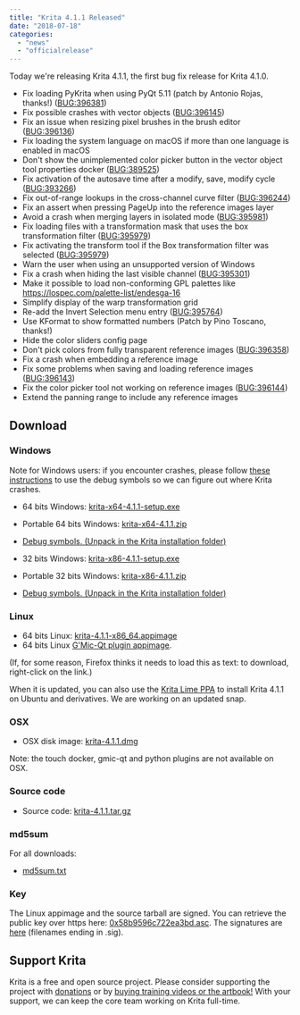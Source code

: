 ```yaml
---
title: "Krita 4.1.1 Released"
date: "2018-07-18"
categories: 
  - "news"
  - "officialrelease"
---
```


Today we're releasing Krita 4.1.1, the first bug fix release for Krita 4.1.0.

- Fix loading PyKrita when using PyQt 5.11 (patch by Antonio Rojas, thanks!) ([BUG:396381](https://bugs.kde.org/show_bug.cgi?id=396381))
- Fix possible crashes with vector objects ([BUG:396145](https://bugs.kde.org/show_bug.cgi?id=396145))
- Fix an issue when resizing pixel brushes in the brush editor ([BUG:396136](https://bugs.kde.org/show_bug.cgi?id=396136))
- Fix loading the system language on macOS if more than one language is enabled in macOS
- Don't show the unimplemented color picker button in the vector object tool properties docker ([BUG:389525](https://bugs.kde.org/show_bug.cgi?id=389525))
- Fix activation of the autosave time after a modify, save, modify cycle ([BUG:393266](https://bugs.kde.org/show_bug.cgi?id=393266))
- Fix out-of-range lookups in the cross-channel curve filter ([BUG:396244](https://bugs.kde.org/show_bug.cgi?id=396244))
- Fix an assert when pressing PageUp into the reference images layer
- Avoid a crash when merging layers in isolated mode ([BUG:395981](https://bugs.kde.org/show_bug.cgi?id=395981))
- Fix loading files with a transformation mask that uses the box transformation filter ([BUG:395979](https://bugs.kde.org/show_bug.cgi?id=395979))
- Fix activating the transform tool if the Box transformation filter was selected ([BUG:395979](https://bugs.kde.org/show_bug.cgi?id=395979))
- Warn the user when using an unsupported version of Windows
- Fix a crash when hiding the last visible channel ([BUG:395301](https://bugs.kde.org/show_bug.cgi?id=395301))
- Make it possible to load non-conforming GPL palettes like https://lospec.com/palette-list/endesga-16
- Simplify display of the warp transformation grid
- Re-add the Invert Selection menu entry ([BUG:395764](https://bugs.kde.org/show_bug.cgi?id=395764))
- Use KFormat to show formatted numbers (Patch by Pino Toscano, thanks!)
- Hide the color sliders config page
- Don't pick colors from fully transparent reference images ([BUG:396358](https://bugs.kde.org/show_bug.cgi?id=396358))
- Fix a crash when embedding a reference image
- Fix some problems when saving and loading reference images ([BUG:396143](https://bugs.kde.org/show_bug.cgi?id=396143))
- Fix the color picker tool not working on reference images ([BUG:396144](https://bugs.kde.org/show_bug.cgi?id=396144))
- Extend the panning range to include any reference images

## Download

### Windows

Note for Windows users: if you encounter crashes, please follow [these instructions](https://docs.krita.org/en/reference_manual/dr_minw_debugger.html#dr-minw) to use the debug symbols so we can figure out where Krita crashes.

- 64 bits Windows: [krita-x64-4.1.1-setup.exe](https://download.kde.org/stable/krita/4.1.1/krita-x64-4.1.1-setup.exe)
- Portable 64 bits Windows: [krita-x64-4.1.1.zip](https://download.kde.org/stable/krita/4.1.1/krita-x64-4.1.1.zip)
- [Debug symbols. (Unpack in the Krita installation folder)](https://download.kde.org/stable/krita/4.1.1/krita-x64-4.1.1-dbg.zip)

- 32 bits Windows: [krita-x86-4.1.1-setup.exe](https://download.kde.org/stable/krita/4.1.1/krita-x86-4.1.1-setup.exe)
- Portable 32 bits Windows: [krita-x86-4.1.1.zip](https://download.kde.org/stable/krita/4.1.1/krita-x86-4.1.1.zip)
- [Debug symbols. (Unpack in the Krita installation folder)](https://download.kde.org/stable/krita/4.1.1/krita-x86-4.1.1-dbg.zip)

### Linux

- 64 bits Linux: [krita-4.1.1-x86_64.appimage](https://download.kde.org/stable/krita/4.1.1/krita-4.1.1-x86_64.appimage)
- 64 bits Linux [G'Mic-Qt plugin appimage](https://download.kde.org/stable/krita/4.1.1/gmic_krita_qt-x86_64.appimage).

(If, for some reason, Firefox thinks it needs to load this as text: to download, right-click on the link.)

When it is updated, you can also use the [Krita Lime PPA](https://launchpad.net/%7Ekritalime/+archive/ubuntu/ppa) to install Krita 4.1.1 on Ubuntu and derivatives. We are working on an updated snap.

### OSX

- OSX disk image: [krita-4.1.1.dmg](https://download.kde.org/stable/krita/4.1.1/krita-4.1.1.dmg)

Note: the touch docker, gmic-qt and python plugins are not available on OSX.

### Source code

- Source code: [krita-4.1.1.tar.gz](https://download.kde.org/stable/krita/4.1.1/krita-4.1.1.tar.gz)

### md5sum

For all downloads:

- [md5sum.txt](https://download.kde.org/stable/krita/4.1.1/md5sum.txt)

### Key

The Linux appimage and the source tarball are signed. You can retrieve the public key over https here: [0x58b9596c722ea3bd.asc](https://share.kde.org/index.php/s/fJ99V5mZvuyD0z8). The signatures are [here](http://download.kde.org/stable/krita/4.1.1/) (filenames ending in .sig).

## Support Krita

Krita is a free and open source project. Please consider supporting the project with [donations](/support-us/donations/) or by [buying training videos or the artbook!](/support-us/shop) With your support, we can keep the core team working on Krita full-time.
